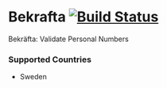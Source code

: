 # Bekrafta [![Build Status](https://travis-ci.org/Milad/bekrafta.svg?branch=master)](https://travis-ci.org/Milad/bekrafta)
Bekräfta: Validate Personal Numbers

### Supported Countries
- Sweden
